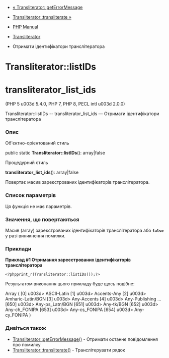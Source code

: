 - [«
Transliterator::getErrorMessage](transliterator.geterrormessage.md)
- [Transliterator::transliterate »](transliterator.transliterate.md)

- [PHP Manual](index.md)
- [Transliterator](class.transliterator.md)
- Отримати ідентифікатори транслітератора

# Transliterator::listIDs

# transliterator_list_ids

(PHP 5 u003d 5.4.0, PHP 7, PHP 8, PECL intl u003d 2.0.0)

Transliterator::listIDs -- transliterator_list_ids — Отримати
ідентифікатори транслітератора

### Опис

Об'єктно-орієнтований стиль

public static **Transliterator::listIDs**(): array\|false

Процедурний стиль

**transliterator_list_ids**(): array\|false

Повертає масив зареєстрованих ідентифікаторів транслітератора.

### Список параметрів

Ця функція не має параметрів.

### Значення, що повертаються

Масив (array) зареєстрованих ідентифікаторів транслітератора або
**`false`** у разі виникнення помилки.

### Приклади

**Приклад #1 Отримання зареєстрованих ідентифікаторів
транслітератора**

` <?phpprint_r(Transliterator::listIDs());?> `

Результатом виконання цього прикладу буде щось подібне:

Array
(
[0] u003d> ASCII-Latin
[1] u003d> Accents-Any
[2] u003d> Amharic-Latin/BGN
[3] u003d> Any-Accents
[4] u003d> Any-Publishing
...
[650] u003d> Any-ps_Latn/BGN
[651] u003d> Any-tk/BGN
[652] u003d> Any-ch_FONIPA
[653] u003d> Any-cs_FONIPA
[654] u003d> Any-cy_FONIPA
)

### Дивіться також

- [Transliterator::getErrorMessage()](transliterator.geterrormessage.md) -
Отримати останнє повідомлення про помилку
- [Transliterator::transliterate()](transliterator.transliterate.md) -
Транслітерувати рядок
